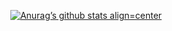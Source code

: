 <div align=center>

[![Anurag’s github stats align=center](https://github-readme-stats.vercel.app/api?username=changsikkwon)](https://github.com/anuraghazra/github-readme-stats)

</div>
